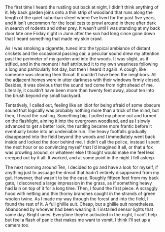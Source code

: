 The first time I heard the rustling out back at night, I didn't think anything of it. My back garden joins onto a thin strip of woodland that runs along the length of the quiet suburban street where I’ve lived for the past five years, and it isn’t uncommon for the local cats to prowl around in there after dark in search of rodents and other prey. It wasn’t until I was standing at my back door late one Friday night in June after the sun had long since gone down that I heard something that made my skin crawl.


As I was smoking a cigarette, tuned into the typical ambiance of distant crickets and the occasional passing car, a peculiar sound drew my attention past the perimeter of my garden and into the woods. It was slight, as if stifled, and in the moment I half attributed it to my own weariness following a long and particularly hot day, but then I heard it again. A cough, like someone was clearing their throat. It couldn’t have been the neighbors. All the adjacent homes were in utter darkness with their windows firmly closed. Besides, it was obvious that the sound had come from right ahead of me. Literally, it couldn’t have been more than twenty feet away, about ten into the brush beyond my small backyard. 


Tentatively, I called out, feeling like an idiot for being afraid of some obscure sound that logically was probably nothing more than a trick of the mind, but then, I heard the rustling. Something big. I pulled my phone out and turned on the flashlight, aiming it into the overgrown woodland, and as I slowly advanced to get a better look, the rustling became more frantic before it eventually broke into an undeniable run. The heavy footfalls gradually disappeared into the field beyond the woods and I immediately went back inside and locked the door behind me. I didn’t call the police, instead I spent the next hour or so convincing myself that I’d imagined it all, or that a fox was prowling around, or whatever else I thought would make me feel less creeped out by it all. It worked, and at some point in the night I fell asleep.


The next morning around Ten, I decided to go and have a look for myself, if anything just to assuage the dread that hadn’t entirely disappeared from my gut. However, that wasn't to be the case. Roughly fifteen feet from my back gate, I discovered a large impression in the grass, as if something heavy had lain on top of it for a long time. Then, I found the first piece. A scraggly hood with netting and thin thorny branches caught in the strands of green woolen twine. As I made my way through the forest and into the field, I found the rest of it. A full ghillie suit. Cheap, but a ghillie suit nonetheless. Abandoned by whoever had been wearing it. I installed sensor lights that same day. Bright ones. Everytime they’re activated in the night, I can’t help but feel a flash of panic that makes me want to vomit. I think I’ll set up a camera too.